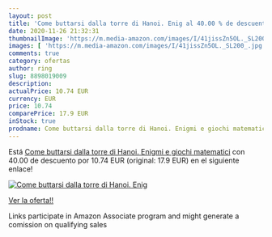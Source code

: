 ```yaml
---
layout: post
title: 'Come buttarsi dalla torre di Hanoi. Enig al 40.00 % de descuento'
date: 2020-11-26 21:32:31
thumbnailImage: 'https://m.media-amazon.com/images/I/41jissZn5OL._SL200_.jpg'
images: [ 'https://m.media-amazon.com/images/I/41jissZn5OL._SL200_.jpg' ]
comments: true
category: ofertas
author: ring
slug: 8898019009
description:
actualPrice: 10.74 EUR
currency: EUR
price: 10.74
comparePrice: 17.9 EUR
inStock: true
prodname: Come buttarsi dalla torre di Hanoi. Enigmi e giochi matematici
---
```


Está [Come buttarsi dalla torre di Hanoi. Enigmi e giochi matematici](https://www.amazon.it/dp/8898019009/?tag=tolees00-21) con 40.00 de descuento por 10.74 EUR (original: 17.9 EUR) en el siguiente enlace!

[![Come buttarsi dalla torre di Hanoi. Enig](https://m.media-amazon.com/images/I/41jissZn5OL._SL200_.jpg)](https://www.amazon.it/dp/8898019009/?tag=tolees00-21)

[Ver la oferta!!](https://www.amazon.it/dp/8898019009/?tag=tolees00-21)

Links participate in Amazon Associate program and might generate a comission on qualifying sales


